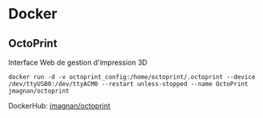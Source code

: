 # Docker

## OctoPrint

Interface Web de gestion d'impression 3D

```
docker run -d -v octoprint_config:/home/octoprint/.octoprint --device /dev/ttyUSB0:/dev/ttyACM0 --restart unless-stopped --name OctoPrint jmagnan/octoprint
```

DockerHub: [jmagnan/octoprint](https://hub.docker.com/r/jmagnan/octoprint)